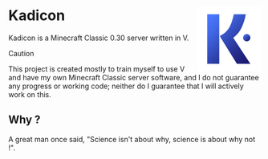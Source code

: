 # Kadicon <img align="right" width="128" height="128" src="https://www.github.com/Sailing-With-Coffee/Kadicon/blob/main/icon.png?raw=true" alt="Kadicon icon" />

Kadicon is a Minecraft Classic 0.30 server written in V.
> [!CAUTION]
> This project is created mostly to train myself to use V and have my own Minecraft Classic server software, and I do not guarantee any progress or working code; neither do I guarantee that I will actively work on this.

## Why ?
A great man once said, "Science isn't about why, science is about why not !".
